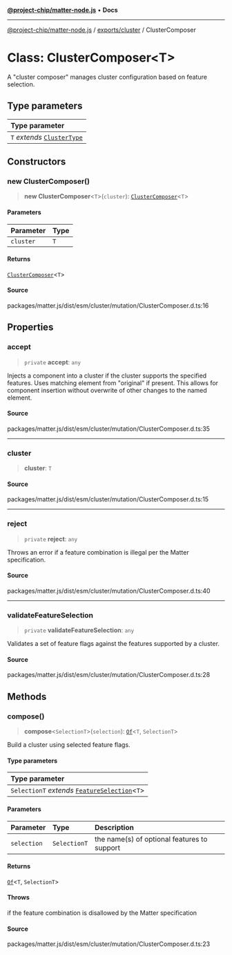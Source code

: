 [**@project-chip/matter-node.js**](../../../README.md) • **Docs**

***

[@project-chip/matter-node.js](../../../modules.md) / [exports/cluster](../README.md) / ClusterComposer

# Class: ClusterComposer\<T\>

A "cluster composer" manages cluster configuration based on feature
selection.

## Type parameters

| Type parameter |
| :------ |
| `T` *extends* [`ClusterType`](../interfaces/ClusterType.md) |

## Constructors

### new ClusterComposer()

> **new ClusterComposer**\<`T`\>(`cluster`): [`ClusterComposer`](ClusterComposer.md)\<`T`\>

#### Parameters

| Parameter | Type |
| :------ | :------ |
| `cluster` | `T` |

#### Returns

[`ClusterComposer`](ClusterComposer.md)\<`T`\>

#### Source

packages/matter.js/dist/esm/cluster/mutation/ClusterComposer.d.ts:16

## Properties

### accept

> `private` **accept**: `any`

Injects a component into a cluster if the cluster supports the specified
features.  Uses matching element from "original" if present.  This
allows for component insertion without overwrite of other changes to the
named element.

#### Source

packages/matter.js/dist/esm/cluster/mutation/ClusterComposer.d.ts:35

***

### cluster

> **cluster**: `T`

#### Source

packages/matter.js/dist/esm/cluster/mutation/ClusterComposer.d.ts:15

***

### reject

> `private` **reject**: `any`

Throws an error if a feature combination is illegal per the Matter
specification.

#### Source

packages/matter.js/dist/esm/cluster/mutation/ClusterComposer.d.ts:40

***

### validateFeatureSelection

> `private` **validateFeatureSelection**: `any`

Validates a set of feature flags against the features supported by a
cluster.

#### Source

packages/matter.js/dist/esm/cluster/mutation/ClusterComposer.d.ts:28

## Methods

### compose()

> **compose**\<`SelectionT`\>(`selection`): [`Of`](../namespaces/ClusterComposer/README.md#ofclustertfeaturest)\<`T`, `SelectionT`\>

Build a cluster using selected feature flags.

#### Type parameters

| Type parameter |
| :------ |
| `SelectionT` *extends* [`FeatureSelection`](../namespaces/ClusterComposer/README.md#featureselectiont)\<`T`\> |

#### Parameters

| Parameter | Type | Description |
| :------ | :------ | :------ |
| `selection` | `SelectionT` | the name(s) of optional features to support |

#### Returns

[`Of`](../namespaces/ClusterComposer/README.md#ofclustertfeaturest)\<`T`, `SelectionT`\>

#### Throws

if the feature combination is disallowed by the Matter specification

#### Source

packages/matter.js/dist/esm/cluster/mutation/ClusterComposer.d.ts:23
